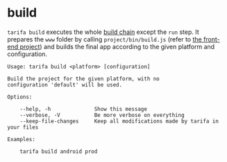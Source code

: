 # build

`tarifa build` executes the whole [build chain](../workflow/index.md) except the `run` step. It prepares the `www` folder by calling `project/bin/build.js` (refer to [the front-end project](../project/index.md#the-www-project)) and builds the final app according to the given platform and configuration.

```
Usage: tarifa build <platform> [configuration]

Build the project for the given platform, with no
configuration 'default' will be used.

Options:

    --help, -h              Show this message
    --verbose, -V           Be more verbose on everything
    --keep-file-changes     Keep all modifications made by tarifa in your files

Examples:

    tarifa build android prod
```
